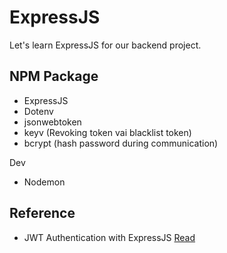 # ExpressJS

Let's learn ExpressJS for our backend project.


## NPM Package
- ExpressJS
- Dotenv
- jsonwebtoken
- keyv (Revoking token vai blacklist token)
- bcrypt (hash password during communication)

Dev

- Nodemon


## Reference
- JWT Authentication with ExpressJS [Read](https://www.ultimateakash.com/blog-details/Ii0jYGAKYAo=/How-to-Implement-JWT-Authentication-in-Node.js-Using-Mysql-2022)
